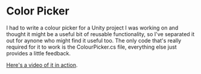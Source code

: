 # Color Picker
I had to write a colour picker for a Unity project I was working on and thought it might be a useful bit of reusable functionality, so I've separated it out for aynone who might find it useful too. The only code that's really required for it to work is the ColourPicker.cs file, everything else just provides a little feedback. 

[Here's a video of it in action](https://youtu.be/9myKMnj1zvY).
